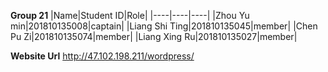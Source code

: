 **Group 21**
|Name|Student ID|Role|
|----|----|----|
|Zhou Yu min|201810135008|captain|
|Liang Shi Ting|201810135045|member|
|Chen Pu Zi|201810135074|member|
|Liang Xing Ru|201810135027|member|

**Website Url**
http://47.102.198.211/wordpress/
